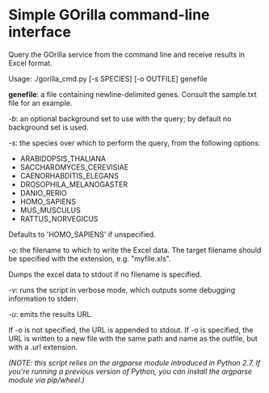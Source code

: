 # Simple GOrilla command-line interface

Query the GOrilla service from the command line and receive results in Excel format.

Usage: ./gorilla_cmd.py [-s SPECIES] [-o OUTFILE] genefile

**genefile**: a file containing newline-delimited genes. Consult the sample.txt file for an example.

*-b*: an optional background set to use with the query; by default no background set is used.

*-s*: the species over which to perform the query, from the following options:

* ARABIDOPSIS_THALIANA
* SACCHAROMYCES_CEREVISIAE
* CAENORHABDITIS_ELEGANS
* DROSOPHILA_MELANOGASTER
* DANIO_RERIO
* HOMO_SAPIENS
* MUS_MUSCULUS
* RATTUS_NORVEGICUS

Defaults to 'HOMO_SAPIENS' if unspecified.

*-o*: the filename to which to write the Excel data. The target filename should be specified with the extension, e.g. "myfile.xls".

Dumps the excel data to stdout if no filename is specified.

*-v*: runs the script in verbose mode, which outputs some debugging information to stderr.

*-u*: emits the results URL.

If -o is not specified, the URL is appended to stdout. If -o is specified, the URL is written to a new file with the same path and name as the outfile, but with a .url extension.

*(NOTE: this script relies on the argparse module introduced in Python 2.7. If you're running a previous version of Python, you can install the argparse module via pip/wheel.)*
